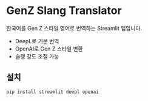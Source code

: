 # GenZ Slang Translator
한국어를 Gen Z 스타일 영어로 번역하는 Streamlit 앱입니다.
- DeepL로 기본 번역
- OpenAI로 Gen Z 스타일 변환
- 슬랭 강도 조절 가능

## 설치
```bash
pip install streamlit deepl openai